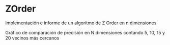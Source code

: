 # ZOrder
Implementación e informe de un algoritmo de Z Order en n dimensiones


Gráfico de comparación de precisión en N dimensiones contando 5, 10, 15 y 20 vecinos más cercanos
